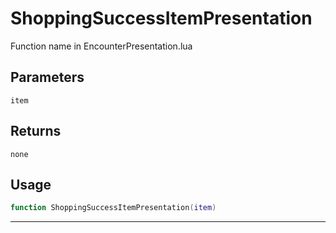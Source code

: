 # ShoppingSuccessItemPresentation
Function name in EncounterPresentation.lua
## Parameters
`item`
## Returns
`none`
## Usage
```lua
function ShoppingSuccessItemPresentation(item)
```
---

